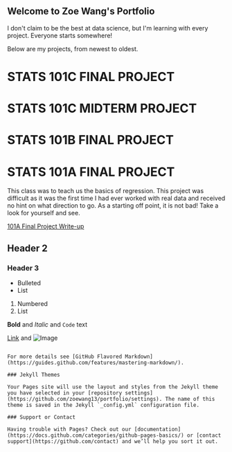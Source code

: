 ## Welcome to Zoe Wang's Portfolio

I don't claim to be the best at data science, but I'm learning with every project. Everyone starts somewhere!

Below are my projects, from newest to oldest.

# STATS 101C FINAL PROJECT
# STATS 101C MIDTERM PROJECT
# STATS 101B FINAL PROJECT

# STATS 101A FINAL PROJECT
This class was to teach us the basics of regression. This project was difficult as it was the first time I had ever worked with real data and received no hint on what direction to go. As a starting off point, it is not bad! Take a look for yourself and see.

[101A Final Project Write-up](https://github.com/zoewang13/101A-Final-Report)

## Header 2
### Header 3

- Bulleted
- List

1. Numbered
2. List

**Bold** and _Italic_ and `Code` text

[Link](url) and ![Image](src)
```

For more details see [GitHub Flavored Markdown](https://guides.github.com/features/mastering-markdown/).

### Jekyll Themes

Your Pages site will use the layout and styles from the Jekyll theme you have selected in your [repository settings](https://github.com/zoewang13/portfolio/settings). The name of this theme is saved in the Jekyll `_config.yml` configuration file.

### Support or Contact

Having trouble with Pages? Check out our [documentation](https://docs.github.com/categories/github-pages-basics/) or [contact support](https://github.com/contact) and we’ll help you sort it out.
